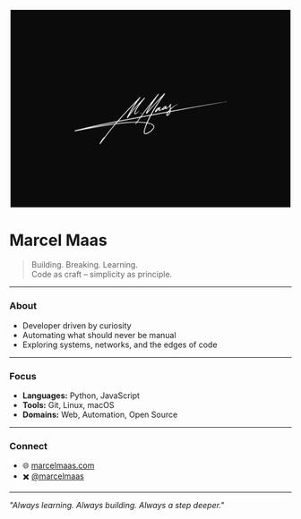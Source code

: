 <p align="center">
  <img src="signature.jpg" alt="M. Maas" width="500"/>
</p>

# Marcel Maas  

> Building. Breaking. Learning.  
> Code as craft – simplicity as principle.  

---

### About
- Developer driven by curiosity  
- Automating what should never be manual  
- Exploring systems, networks, and the edges of code  

---

### Focus
- **Languages:** Python, JavaScript  
- **Tools:** Git, Linux, macOS  
- **Domains:** Web, Automation, Open Source  

---

### Connect
- 🌐 [marcelmaas.com](https://www.marcelmaas.com)  
- ✖️ [@marcelmaas](https://x.com/marcelmaas)  

---

*"Always learning. Always building. Always a step deeper."*
